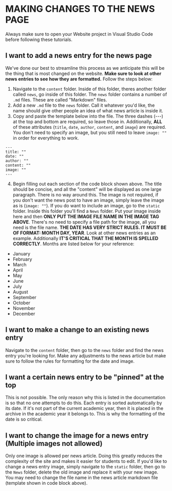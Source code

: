 # MAKING CHANGES TO THE NEWS PAGE

Always make sure to open your Website project in Visual Studio Code before following these tutorials.

## I want to add a news entry for the news page

We've done our best to streamline this process as we anticipate this will be the thing that is most changed on the website. **Make sure to look at other news entries to see how they are formatted.** Follow the steps below:

1. Navigate to the `content` folder. Inside of this folder, theres another folder called `news`, go inside of this folder. The `news` folder contains a number of `.md` files. These are called "Markdown" files.
2. Add a new `.md` file to the `news` folder. Call it whatever you'd like, the name should give other people an idea of what news article is inside it.
3. Copy and paste the template below into the file. The three dashes (---) at the top and bottom are required, so leave those in. Additionally, **ALL** of these attributes (`title`, `date`, `author`, `content`, and `image`) are required. You don't need to specify an image, but you still need to leave `image: ""` in order for everything to work.

```
---
title: ""
date: ""
author: ""
content: ""
image: ""
---
```

4. Begin filling out each section of the code block shown above. The title should be concise, and all the "content" will be displayed as one large paragraph. There is no way around this. The image is not required, if you don't want the news post to have an image, simply leave the image as is (`image: ""`). If you do want to include an image, go to the `static` folder. Inside this folder you'll find a `News` folder. Put your image inside here and then **ONLY PUT THE IMAGE FILE NAME IN THE IMAGE TAG ABOVE**. There's no need to specify a file path for the image, all you need is the file name. **THE DATE HAS VERY STRICT RULES. IT MUST BE OF FORMAT: MONTH DAY, YEAR**. Look at other news entries as an example. Additionally **IT'S CRITICAL THAT THE MONTH IS SPELLED CORRECTLY**. Months are listed below for your reference:

* January
* February
* March
* April
* May
* June
* July
* August
* September
* October
* November
* December

## I want to make a change to an existing news entry

Navigate to the `content` folder, then go to the `news` folder and find the news entry you're looking for. Make any adjustments to the news article but make sure to follow the rules for formatting for the date and image.

## I want a certain news entry to be "pinned" at the top

This is not possible. The only reason why this is listed in the documentation is so that no one attempts to do this. Each entry is sorted automatically by its date. If it's not part of the current academic year, then it is placed in the archive in the academic year it belongs to. This is why the formatting of the date is so critical.

## I want to change the image for a news entry (Multiple images not allowed)

Only one image is allowed per news article. Doing this greatly reduces the complexity of the site and makes it easier for students to edit. If you'd like to change a news entry image, simply navigate to the `static` folder, then go to the `News` folder, delete the old image and replace it with your new image. You may need to change the file name in the news article markdown file (template shown in code block above).